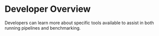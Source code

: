 # Developer Overview

Developers can learn more about specific tools available to assist in both running pipelines and benchmarking.